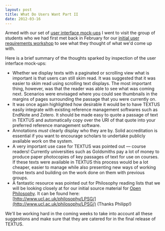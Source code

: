 ```yaml
---
layout: post
title: What Do Users Want Part II
date: 2012-03-16
---
```


Armed with our set of [user interface mock-ups][1] I went to visit the group of students who we had first met back in February for our [initial user requirements workshop][2] to see what they thought of what we'd come up with.

Here is a brief summary of the thoughts sparked by inspection of the user interface mock-ups:

* Whether we display texts with a paginated or scrolling view what is important is that users can still skim read. It was suggested that it was easier to skim read using scrolling text displays. The most important thing, however, was that the reader was able to see what was coming next. Scenarios were envisaged where you could see thumbnails in the margins of pages surrounding the passage that you were currently on.
* It was once again highlighted how desirable it would be to have TEXTUS easily integrate with existing reference management softwares such as EndNote and Zotero. It should be made easy to quote a passage of text in TEXTUS and automatically copy over the URI of that quote into your preferred reference management software.
* Annotations _must_ clearly display who they are by. Solid accreditation is essential if you want to encourage scholars to undertake publicly available work on the system.
* A very important use case for TEXTUS was pointed out — course readers! Currently universities such as Goldsmiths pay a lot of money to produce paper photocopies of key passages of text for use on courses. If these texts were available in TEXTUS this process would be a lot cheaper, easier to manage while also presenting new ways of working those texts and building on the work done on them with previous groups.
* A fantastic resource was pointed out for Philosophy reading lists that we will be looking closely at for our initial source material for [Open Philosophy][3]. It can be found here: [http://www.ucl.ac.uk/philosophy/LPSG/](http://www.ucl.ac.uk/philosophy/LPSG/) (Thanks Philipp!)

We'll be working hard in the coming weeks to take into account all these suggestions and make sure that they are catered for in the final release of TEXTUS.

[1]: http://okfnlabs.org/textus/2012/02/20/openphilosophy-org-mock-ups.html
[2]: http://okfnlabs.org/textus/2012/02/17/what-do-users-want-from-textus.html
[3]: http://openphilosophy.org
